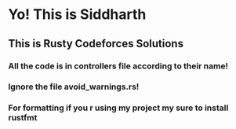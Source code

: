 # Yo! This is Siddharth

## This is Rusty Codeforces Solutions

### All the code is in controllers file according to their name!

### Ignore the file avoid_warnings.rs!

### For formatting if you r using my project my sure to install rustfmt
